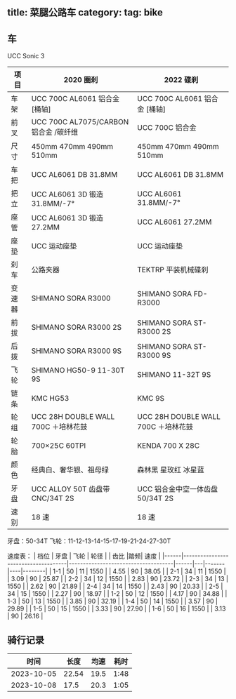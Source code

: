 title: 菜腿公路车
category: 
tag: bike
---

## 车
UCC Sonic 3 

| 项目   | 2020 圈刹                             | 2022 碟刹                           |
|--------|---------------------------------------|-------------------------------------|
| 车架   | UCC 700C AL6061 铝合金 [桶轴]         | UCC 700C AL6061 铝合金 [桶轴]       |
| 前叉   | UCC 700C AL7075/CARBON 铝合金 /碳纤维 | UCC 700C 铝合金                     |
| 尺寸   | 450mm 470mm 490mm 510mm               | 450mm 470mm 490mm 510mm             |
| 车把   | UCC AL6061 DB 31.8MM                  | UCC AL6061 DB 31.8MM                |
| 把立   | UCC AL6061 3D 锻造 31.8MM/-7°         | UCC AL6061 31.8MM/-7°               |
| 座管   | UCC AL6061 3D 锻造 27.2MM             | UCC AL6061 27.2MM                   |
| 座垫   | UCC 运动座垫                          | UCC 运动座垫                        |
| 刹车   | 公路夹器                              | TEKTRP 平装机械碟刹                 |
| 变速器 | SHIMANO SORA R3000                    | SHIMANO SORA FD-R3000               |
| 前拔   | SHIMANO SORA R3000 2S                 | SHIMANO SORA ST-R3000 2S            |
| 后拨   | SHIMANO SORA R3000 9S                 | SHIMANO SORA ST-R3000 9S            |
| 飞轮   | SHIMANO HG50-9 11-30T 9S              | SHIMANO 11-32T 9S                   |
| 链条   | KMC HG53                              | KMC 9S                              |
| 轮组   | UCC 28H DOUBLE WALL 700C ＋培林花鼓   | UCC 28H DOUBLE WALL 700C ＋培林花鼓 |
| 轮胎   | 700×25C 60TPI                         | KENDA 700 X 28C                     |
| 颜色   | 经典白、奢华银、祖母绿                | 森林黑 星玫红 冰星蓝                |
| 牙盘   | UCC ALLOY 50T 齿盘带 CNC/34T 2S       | UCC 铝合金中空一体齿盘 50/34T 2S    |
| 速别   | 18 速                                 | 18 速                               |

牙盘：50-34T
飞轮：11-12-13-14-15-17-19-21-24-27-30T

速度表：
| 档位 | 牙盘                                |  飞轮                               | 轮径 |   | 齿比  |踏频| 速度   |
|------|-------------------------------------|-------------------------------------|------|---|-------|----|--------|
|  1-1 | 50                                  | 11                                  | 1550 |   | 4.55  | 90 | 38.05  |
|  2-1 | 34                                  | 11                                  | 1550 |   | 3.09  | 90 | 25.87  |
|  2-2 | 34                                  | 12                                  | 1550 |   | 2.83  | 90 | 23.72  |
|  2-3 | 34                                  | 13                                  | 1550 |   | 2.62  | 90 | 21.89  |
|  2-4 | 34                                  | 14                                  | 1550 |   | 2.43  | 90 | 20.33  |
|  2-5 | 34                                  | 15                                  | 1550 |   | 2.27  | 90 | 18.97  |
|  1-2 | 50                                  | 12                                  | 1550 |   | 4.17  | 90 | 34.88  |
|  1-3 | 50                                  | 13                                  | 1550 |   | 3.85  | 90 | 32.19  |
|  1-4 | 50                                  | 14                                  | 1550 |   | 3.57  | 90 | 29.89  |
|  1-5 | 50                                  | 15                                  | 1550 |   | 3.33  | 90 | 27.90  |
|  1-6 | 50                                  | 16                                  | 1550 |   | 3.13  | 90 | 26.16  |



## 骑行记录
|   时间     | 长度  | 均速  | 耗时 |
|-------------|-------|-------|------|
| 2023-10-05 | 22.54 | 19.5  | 1:48 |
| 2023-10-08 | 17.5  | 20.3  | 1:05 |
